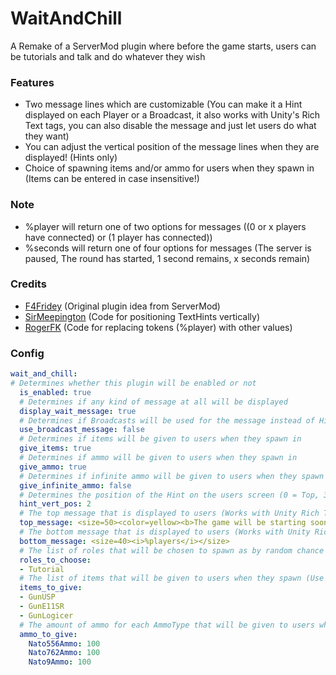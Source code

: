 # WaitAndChill
A Remake of a ServerMod plugin where before the game starts, users can be tutorials and talk and do whatever they wish

### Features
- Two message lines which are customizable (You can make it a Hint displayed on each Player or a Broadcast, it also works with Unity's Rich Text tags, you can also disable the message and just let users do what they want)
- You can adjust the vertical position of the message lines when they are displayed! (Hints only)
- Choice of spawning items and/or ammo for users when they spawn in (Items can be entered in case insensitive!)

### Note
- %player will return one of two options for messages ((0 or x players have connected) or (1 player has connected))
- %seconds will return one of four options for messages (The server is paused, The round has started, 1 second remains, x seconds remain)

### Credits
- [F4Fridey](https://github.com/F4Fridey) (Original plugin idea from ServerMod)
- [SirMeepington](https://github.com/sirmeepington) (Code for positioning TextHints vertically)
- [RogerFK](https://github.com/RogerFK) (Code for replacing tokens (%player) with other values)

### Config
```yaml
wait_and_chill:
# Determines whether this plugin will be enabled or not
  is_enabled: true
  # Determines if any kind of message at all will be displayed
  display_wait_message: true
  # Determines if Broadcasts will be used for the message instead of Hints (WARNING: It can mess with any other broadcasts that are being done by other plugins)
  use_broadcast_message: false
  # Determines if items will be given to users when they spawn in
  give_items: true
  # Determines if ammo will be given to users when they spawn in
  give_ammo: true
  # Determines if infinite ammo will be given to users when they spawn in
  give_infinite_ammo: false
  # Determines the position of the Hint on the users screen (0 = Top, 32 = Close to Middle, Default 2)
  hint_vert_pos: 2
  # The top message that is displayed to users (Works with Unity Rich Text tags)
  top_message: <size=50><color=yellow><b>The game will be starting soon, %seconds</b></color></size>
  # The bottom message that is displayed to users (Works with Unity Rich Text tags)
  bottom_message: <size=40><i>%players</i></size>
  # The list of roles that will be chosen to spawn as by random chance (Use RoleType names)
  roles_to_choose:
  - Tutorial
  # The list of items that will be given to users when they spawn (Use ItemType names)
  items_to_give:
  - GunUSP
  - GunE11SR
  - GunLogicer
  # The amount of ammo for each AmmoType that will be given to users when they spawn (Default 100)
  ammo_to_give:
    Nato556Ammo: 100
    Nato762Ammo: 100
    Nato9Ammo: 100
```

